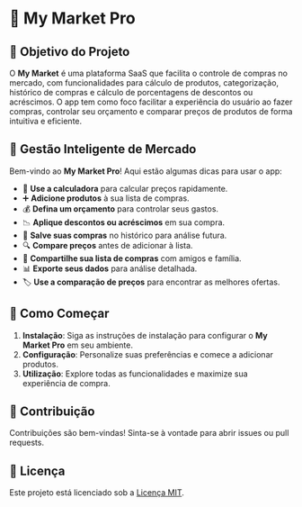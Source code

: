 # 🌟 My Market Pro

## 🎯 Objetivo do Projeto

O **My Market** é uma plataforma SaaS que facilita o controle de compras no mercado, com funcionalidades para cálculo de produtos, categorização, histórico de compras e cálculo de porcentagens de descontos ou acréscimos. O app tem como foco facilitar a experiência do usuário ao fazer compras, controlar seu orçamento e comparar preços de produtos de forma intuitiva e eficiente.

## 🛒 Gestão Inteligente de Mercado

Bem-vindo ao **My Market Pro**! Aqui estão algumas dicas para usar o app:

- 🧮 **Use a calculadora** para calcular preços rapidamente.
- ➕ **Adicione produtos** à sua lista de compras.
- 💰 **Defina um orçamento** para controlar seus gastos.
- 📉 **Aplique descontos ou acréscimos** em sua compra.
- 📜 **Salve suas compras** no histórico para análise futura.
- 🔍 **Compare preços** antes de adicionar à lista.
- 🤝 **Compartilhe sua lista de compras** com amigos e família.
- 📊 **Exporte seus dados** para análise detalhada.
- 🏷️ **Use a comparação de preços** para encontrar as melhores ofertas.

## 🚀 Como Começar

1. **Instalação**: Siga as instruções de instalação para configurar o **My Market Pro** em seu ambiente.
2. **Configuração**: Personalize suas preferências e comece a adicionar produtos.
3. **Utilização**: Explore todas as funcionalidades e maximize sua experiência de compra.

## 🤝 Contribuição

Contribuições são bem-vindas! Sinta-se à vontade para abrir issues ou pull requests.

## 📜 Licença

Este projeto está licenciado sob a [Licença MIT](LICENSE).